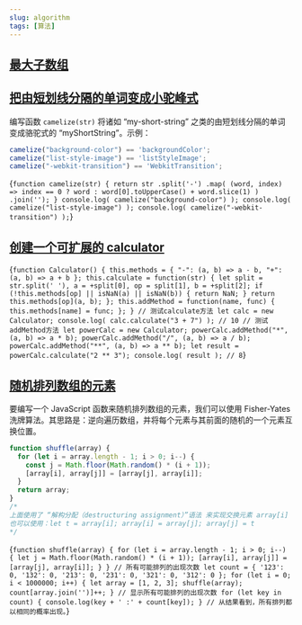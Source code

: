 ```yaml
---
slug: algorithm
tags: [算法]
---
```


## [最大子数组](https://zh.javascript.info/task/maximal-subarray)

## [把由短划线分隔的单词变成小驼峰式](https://zh.javascript.info/task/camelcase)
编写函数 `camelize(str)` 将诸如 “my-short-string” 之类的由短划线分隔的单词变成骆驼式的 “myShortString”。示例：
```js
camelize("background-color") == 'backgroundColor';
camelize("list-style-image") == 'listStyleImage';
camelize("-webkit-transition") == 'WebkitTransition';
```

<CodeRun>{`
function camelize(str) {
  return str
    .split('-')
    .map(
      (word, index) => index == 0 ? word : word[0].toUpperCase() + word.slice(1)
    )
    .join('');
}
console.log( camelize("background-color") );
console.log( camelize("list-style-image") );
console.log( camelize("-webkit-transition") );
`}</CodeRun>

## [创建一个可扩展的 calculator](https://zh.javascript.info/task/calculator-extendable)
<CodeRun>{`
function Calculator() {
  this.methods = {
    "-": (a, b) => a - b,
    "+": (a, b) => a + b
  };
  this.calculate = function(str) {
    let split = str.split(' '),
      a = +split[0],
      op = split[1],
      b = +split[2];
    if (!this.methods[op] || isNaN(a) || isNaN(b)) {
      return NaN;
    }
    return this.methods[op](a, b);
  };
  this.addMethod = function(name, func) {
    this.methods[name] = func;
  };
}
// 测试calculate方法
let calc = new Calculator;
console.log( calc.calculate("3 + 7") ); // 10
// 测试addMethod方法
let powerCalc = new Calculator;
powerCalc.addMethod("*", (a, b) => a * b);
powerCalc.addMethod("/", (a, b) => a / b);
powerCalc.addMethod("**", (a, b) => a ** b);
let result = powerCalc.calculate("2 ** 3");
console.log( result ); // 8
`}</CodeRun>

## [随机排列数组的元素](https://zh.javascript.info/task/shuffle)
要编写一个 JavaScript 函数来随机排列数组的元素，我们可以使用 Fisher-Yates 洗牌算法。其思路是：逆向遍历数组，并将每个元素与其前面的随机的一个元素互换位置。
```js
function shuffle(array) {
  for (let i = array.length - 1; i > 0; i--) {
    const j = Math.floor(Math.random() * (i + 1));
    [array[i], array[j]] = [array[j], array[i]];
  }
  return array;
}
/*
上面使用了 “解构分配（destructuring assignment）”语法 来实现交换元素 array[i] 和 array[j] 
也可以使用：let t = array[i]; array[i] = array[j]; array[j] = t
*/
```

<CodeRun>{`
function shuffle(array) {
  for (let i = array.length - 1; i > 0; i--) {
    let j = Math.floor(Math.random() * (i + 1));
    [array[i], array[j]] = [array[j], array[i]];
  }
}
// 所有可能排列的出现次数
let count = {
  '123': 0,
  '132': 0,
  '213': 0,
  '231': 0,
  '321': 0,
  '312': 0
};
for (let i = 0; i < 1000000; i++) {
  let array = [1, 2, 3];
  shuffle(array);
  count[array.join('')]++;
}
// 显示所有可能排列的出现次数
for (let key in count) {
  console.log(key + ' :' + count[key]);
}
// 从结果看到，所有排列都以相同的概率出现。
`}</CodeRun>